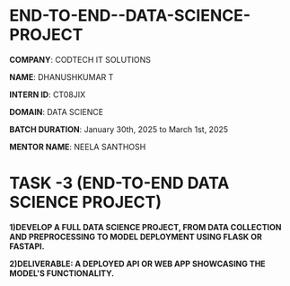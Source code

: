 # END-TO-END--DATA-SCIENCE-PROJECT

**COMPANY**: CODTECH IT SOLUTIONS

**NAME**: DHANUSHKUMAR T

**INTERN ID**: CT08JIX

**DOMAIN**: DATA SCIENCE

**BATCH DURATION**: January 30th, 2025 to March 1st, 2025

**MENTOR NAME**: NEELA SANTHOSH

# TASK -3 (END-TO-END DATA SCIENCE PROJECT)

**1)DEVELOP A FULL DATA SCIENCE PROJECT,
FROM DATA COLLECTION AND
PREPROCESSING TO MODEL DEPLOYMENT
USING FLASK OR FASTAPI.**

**2)DELIVERABLE: A DEPLOYED API OR WEB
APP SHOWCASING THE MODEL'S
FUNCTIONALITY.**
